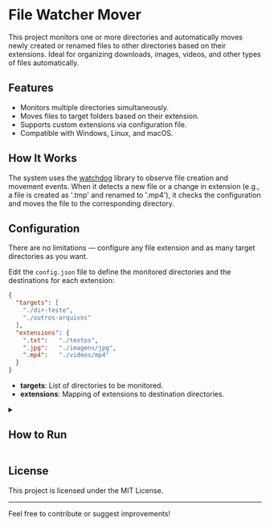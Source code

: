 # File Watcher Mover

This project monitors one or more directories and automatically moves newly created or renamed files to other directories based on their extensions. Ideal for organizing downloads, images, videos, and other types of files automatically.

## Features

- Monitors multiple directories simultaneously.
- Moves files to target folders based on their extension.
- Supports custom extensions via configuration file.
- Compatible with Windows, Linux, and macOS.

## How It Works

The system uses the [watchdog](https://pypi.org/project/watchdog/) library to observe file creation and movement events. When it detects a new file or a change in extension (e.g., a file is created as '.tmp' and renamed to '.mp4'), it checks the configuration and moves the file to the corresponding directory.

## Configuration

There are no limitations — configure any file extension and as many target directories as you want.

Edit the `config.json` file to define the monitored directories and the destinations for each extension:

```json
{
  "targets": [
    "./dir-teste",
    "./outros-arquivos"
  ],
  "extensions": {
    ".txt":   "./textos",
    ".jpg":   "./imagens/jpg",
    ".mp4":   "./videos/mp4"
  }
}
```

- **targets**: List of directories to be monitored.
- **extensions**: Mapping of extensions to destination directories.

<details>
  <summary><h2>How to Run</h2></summary>

### Installation

1. **Clone the repository:**
   ```sh
   git clone https://github.com/your-username/file-mover.git
   cd file-mover
   ```

2. **Create and activate a virtual environment (optional but recommended):**
   ```sh
   python -m venv venv
   venv\Scripts\activate   # On Windows
   source venv/bin/activate  # On Linux/macOS
   ```

3. **Install the dependencies:**
   ```sh
   pip install -r requirements.txt
   ```

### Usage

Run the main script:

```sh
python main.py
```

The program will stay running, monitoring the defined directories. To stop it, press `Ctrl+C`.
</details>

## License

This project is licensed under the MIT License.

---

Feel free to contribute or suggest improvements!
